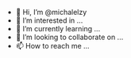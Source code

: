 - 👋 Hi, I’m @michalelzy
- 👀 I’m interested in ...
- 🌱 I’m currently learning ...
- 💞️ I’m looking to collaborate on ...
- 📫 How to reach me ...

<!---
michalelzy/michalelzy is a ✨ special ✨ repository because its `README.md` (this file) appears on your GitHub profile.
You can click the Preview link to take a look at your changes.
--->
